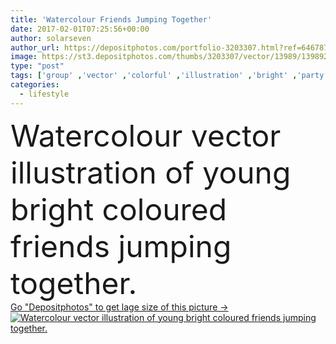 ```yaml
---
title: 'Watercolour Friends Jumping Together'
date: 2017-02-01T07:25:56+00:00
author: solarseven
author_url: https://depositphotos.com/portfolio-3203307.html?ref=64678756
image: https://st3.depositphotos.com/thumbs/3203307/vector/13989/139892122/api_thumb_450.jpg?forcejpeg=true
type: "post"
tags: ['group' ,'vector' ,'colorful' ,'illustration' ,'bright' ,'party' ,'people' ,'women' ,'freedom' ,'outdoors' ,'happiness' ,'orange' ,'action' ,'colourful' ,'men' ,'watercolor' ,'pink' ,'expression' ,'motion' ,'spirit' ,'icon' ,'urban' ,'couple' ,'active' ,'jumping' ,'lifestyle' ,'together' ,'social' ,'relationship' ,'teenagers' ,'students' ,'firends' ,'boyfriend' ,'girlfriend' ,'watercolour' ]
categories: 
  - lifestyle
---
```

<div aling="center">
            <font size="60"> Watercolour vector illustration of young bright coloured friends jumping together.</font>   
</div>
<div>
    <a href='https://st3.depositphotos.com/thumbs/3203307/vector/13989/139892122/api_thumb_450.jpg?forcejpeg=true?ref=64678756' target=_blank > Go "Depositphotos" to get lage size of this picture ->
        <img href='https://st3.depositphotos.com/thumbs/3203307/vector/13989/139892122/api_thumb_450.jpg?forcejpeg=true?ref=64678756' src='https://st3.depositphotos.com/3203307/13989/v/950/depositphotos_139892122-stock-illustration-watercolour-friends-jumping-together.jpg?forcejpeg=true' alt='Watercolour vector illustration of young bright coloured friends jumping together.' >
    </a>
</div>

